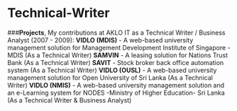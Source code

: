 # Technical-Writer
###**Projects**, My contributions at AKLO IT as a Technical Writer / Business Analyst (2007 - 2009):
**VIDLO (MDIS)** - A web-based university management solution for Management Development Institute of Singapore - MDIS (As a Technical Writer)
**SAMVIN** - A leasing solution for Nations Trust Bank (As a Technical Writer)
**SAVIT** - Stock broker back office automation system (As a Technical Writer)
**VIDLO (OUSL)** - A web-based university management solution for Open University of Sri Lanka (As a Technical Writer)
**VIDLO (NMIS)** -  A web-based university management solution and an e-Learning system for NODES -Ministry of Higher Education- Sri Lanka (As a Technical Writer & Business Analyst)
